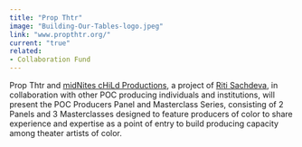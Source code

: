 ```yaml
---
title: "Prop Thtr"
image: "Building-Our-Tables-logo.jpeg"
link: "www.propthtr.org/"
current: "true"
related:
- Collaboration Fund
---
```


Prop Thtr and [midNites cHiLd Productions](https://www.facebook.com/midniteschild/), a project of [Riti Sachdeva](https://newplayexchange.org/users/630/riti-sachdeva), in collaboration with other POC producing individuals and institutions, will present the POC Producers Panel and Masterclass Series, consisting of 2 Panels and 3 Masterclasses designed to feature producers of color to share experience and expertise as a point of entry to build producing capacity among theater artists of color.
